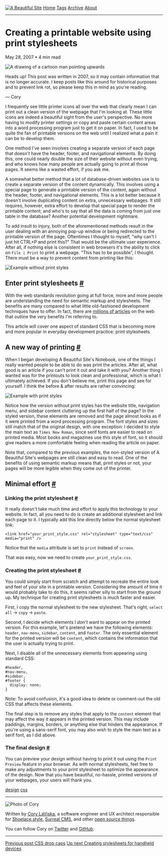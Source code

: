 <a href="../../index.html" class="header-link"><img src="../../images/logos/wordmark.svg" alt="A Beautiful Site" class="wordmark" /></a> <a href="../../index.html" class="nav-item">Home</a> <a href="../../tags/index.html" class="nav-item">Tags</a> <a href="../index.html" class="nav-item">Archive</a> <a href="../../about/index.html" class="nav-item">About</a>

---

# Creating a printable website using print stylesheets

May 28, 2007 • 4 min read

![A drawing of a cartoon man pointing upwards](../../images/artwork/pointer.gif)

Heads up! This post was written in 2007, so it may contain information that is no longer accurate. I keep posts like this around for historical purposes and to prevent link rot, so please keep this in mind as you're reading.

— Cory

I frequently see little printer icons all over the web that clearly mean I can print out a clean version of the webpage that I'm looking at. These little icons are indeed a beautiful sight from the user's perspective. No more having to modify printer settings or copy and paste certain content areas into a word processing program just to get it on paper. In fact, I used to be quite the fan of printable versions on the web until I realized what a pain it can be to develop them.

One method I've seen involves creating a separate version of each page that doesn't have the header, footer, and navigational elements. By doing this, one could nearly double the size of their website without even trying, and who knows how many people are actually going to print all those pages. It seems like a wasted effort, if you ask me.

A somewhat better method that a lot of database-driven websites use is to create a separate version of the content dynamically. This involves using a special page to generate a printable version of the content, again without the header, footer, and navigational elements. This is a lot better because it doesn't involve duplicating content on extra, unnecessary webpages. It still requires, however, extra effort to develop that special page to render the printable content; and who's to say that all the data is coming from just one table in the database? Another potential development nightmare.

To add insult to injury, both of the aforementioned methods result in the user dealing with an annoying pop-up window or being redirected to the printable version of the page. Oftentimes I thought to myself, "why can't I just hit CTRL+P and print this?" That would be the ultimate user experience. After all, if nothing else is consistent in web browsers it's the ability to click on `File | Print` to print a webpage. "This has to be possible", I thought. There must be a way to prevent content from printing like this:

![Example without print styles](../../images/no_print_styles_example.jpg)

## Enter print stylesheets <a href="#enter-print-stylesheets" class="direct-link">#</a>

With the web standards revolution going at full force, more and more people are understanding the need for semantic markup and stylesheets. The benefits are many compared to what little old-fashioned development techniques have to offer. In fact, there are [millions of articles](http://www.google.com/search?q=the+benefits+of+web+standards) on the web that outline the very benefits I'm referring to.

This article will cover one aspect of standard CSS that is becoming more and more popular in everyday development practice: print stylesheets.

## A new way of printing <a href="#a-new-way-of-printing" class="direct-link">#</a>

When I began developing A Beautiful Site's Notebook, one of the things I really wanted people to be able to do was print the articles. After all, what good is an article if you can't print it out and take it with you? Another thing I wanted was for the printouts to look clean and professional, which is what I ultimately achieved. If you don't believe me, print this page and see for yourself. I think the before & after results are rather convincing:

![Example with print styles](../../images/print_stylesheets_sample.jpg)

Notice how the version without print styles has the website title, navigation menu, and sidebar content cluttering up the first half of the page? In the styled version, these elements are removed and the page almost looks as if it were printed from a word processing program. The font styles and sizes still match that of the original design, with one exception: I decided to style the main text as `Times New Roman`, since serif fonts are easier to read on printed media. Most books and magazines use this style of font, so it should give readers a more comfortable feeling when reading the article on paper.

Note that, compared to the previous examples, the non-styled version of A Beautiful Site's webpages are still clean and easy to read. One of the benefits of using semantic markup means that, print styles or not, your pages will be more legible when they come out of the printer.

## Minimal effort <a href="#minimal-effort" class="direct-link">#</a>

### Linking the print stylesheet <a href="#linking-the-print-stylesheet" class="direct-link">#</a>

It really doesn't take much time and effort to apply this technology to your website. In fact, all you need to do is create an additional stylesheet and link each page to it. I typically add this line directly below the normal stylesheet link:

    <link href="your_print_style.css" rel="stylesheet" type="text/css" media="print" />

Notice that the `media` attribute is set to `print` instead of `screen`.

That was easy, now we need to create `your_print_style.css`.

### Creating the print stylesheet <a href="#creating-the-print-stylesheet" class="direct-link">#</a>

You could simply start from scratch and attempt to recreate the entire look and feel of your site in a printable version. Considering the amount of time it would probably take to do this, it seems rather silly to start from the ground up. My technique for creating print stylesheets is much faster and easier.

First, I copy the normal stylesheet to the new stylesheet. That's right, `select all` → `copy` → `paste`.

Second, I decide which elements I _don't_ want to appear on the printed version. For this example, let's pretend we have the following elements: `header`, `nav-menu`, `sidebar`, `content`, and `footer`. The only essential element for the printed version will be `content`, which contains the information that the user is actually trying to print.

Next, I disable all of the unnecessary elements from appearing using standard CSS:

    #header,
    #nav-menu,
    #sidebar,
    #footer {
      display: none;
    }

Note: To avoid confusion, it's a good idea to delete or comment-out the old CSS that affects these elements.

The final step is to remove any styles that apply to the `content` element that may affect the way it appears in the printed version. This may include paddings, margins, borders, or anything else that hinders the appearance. If you're using a sans-serif font, you may also wish to style the main text as a serif font, as I did above.

### The final design <a href="#the-final-design" class="direct-link">#</a>

You can preview your design without having to print it out using the `Print Preview` feature in your browser. As with normal stylesheets, feel free to make any adjustments to your print stylesheet to optimize the appearance of the design. Now that you have beautiful, no-hassle, printed versions of your webpages, your users will thank you.

<a href="../../tags/design/index.html" class="post-tag">design</a> <a href="../../tags/css/index.html" class="post-tag">css</a>

---

<img src="http://0.gravatar.com/avatar/bf1b3b95fd5b096a3592247c29667b33?s=512" alt="Photo of Cory" class="avatar avatar-small" />

Written by [Cory LaViska](../../index-4.html), a software engineer and UX architect responsible for [Shoelace.style](https://shoelace.style/), [Surreal CMS](https://www.surrealcms.com/), and other [open source things](https://github.com/claviska).

You can follow Cory on [Twitter](https://twitter.com/bgooonz) and [GitHub](https://github.com/claviska).

---

<a href="../css-drop-caps/index.html" class="post-nav-previous"><span class="small">Previous post</span> CSS drop caps</a> <a href="../creating-stylesheets-for-handheld-devices/index.html" class="post-nav-next"><span class="small">Up next</span> Creating stylesheets for handheld devices</a>
